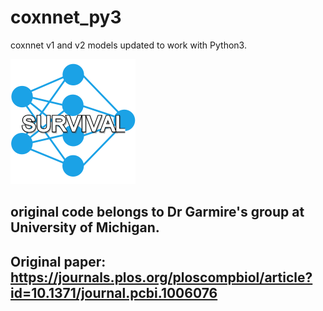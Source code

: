# coxnnet_py3
 coxnnet v1 and v2  models updated to work with Python3.
 
 ![logo](nn.png)

## original code belongs to Dr Garmire's group at University of Michigan. 
## Original paper: https://journals.plos.org/ploscompbiol/article?id=10.1371/journal.pcbi.1006076
